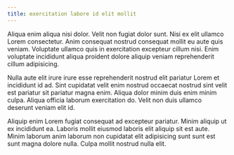 ```yaml
---
title: exercitation labore id elit mollit
---
```


Aliqua enim aliqua nisi dolor. Velit non fugiat dolor sunt. Nisi ex elit ullamco Lorem consectetur. Anim consequat nostrud consequat mollit eu aute quis veniam. Voluptate ullamco quis in exercitation excepteur cillum nisi. Enim voluptate incididunt aliqua proident dolore aliquip veniam reprehenderit cillum adipisicing.

Nulla aute elit irure irure esse reprehenderit nostrud elit pariatur Lorem et incididunt id ad. Sint cupidatat velit enim nostrud occaecat nostrud sint velit est pariatur sit pariatur magna enim. Aliqua dolor minim duis enim minim culpa. Aliqua officia laborum exercitation do. Velit non duis ullamco deserunt veniam elit id.

Aliquip enim Lorem fugiat consequat ad excepteur pariatur. Minim aliquip ut ex incididunt ea. Laboris mollit eiusmod laboris elit aliquip sit est aute. Minim laborum anim laborum non cupidatat elit adipisicing sunt sunt est sunt magna dolore nulla. Culpa mollit nostrud nulla elit.
